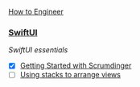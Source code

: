 [How to Engineer](/README.md)

### [SwiftUI](https://developer.apple.com/tutorials/app-dev-training)

*SwiftUI essentials*
- [x] [Getting Started with Scrumdinger](https://developer.apple.com/tutorials/app-dev-training/getting-started-with-scrumdinger)
- [ ] [Using stacks to arrange views](https://developer.apple.com/tutorials/app-dev-training/using-stacks-to-arrange-views)